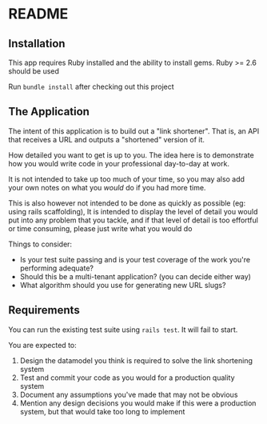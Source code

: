 # README

## Installation

This app requires Ruby installed and the ability to install gems.
Ruby >= 2.6 should be used

Run `bundle install` after checking out this project

## The Application

The intent of this application is to build out a "link shortener". That is,
an API that receives a URL and outputs a "shortened" version of it.

How detailed you want to get is up to you. The idea here is to demonstrate how
you would write code in your professional day-to-day at work.

It is not intended to take up too much of your time, so you may also add your own
notes on what you _would_ do if you had more time.

This is also however not intended to be done as quickly as possible (eg: using rails scaffolding),
It is intended to display the level of detail you would put into any problem that you tackle,
and if that level of detail is too effortful or time consuming, please just write
what you would do

Things to consider:

- Is your test suite passing and is your test coverage of the work you're performing adequate?
- Should this be a multi-tenant application? (you can decide either way)
- What algorithm should you use for generating new URL slugs?

## Requirements

You can run the existing test suite using `rails test`. It will fail to start.

You are expected to:

1. Design the datamodel you think is required to solve the link shortening system
2. Test and commit your code as you would for a production quality system
3. Document any assumptions you've made that may not be obvious
4. Mention any design decisions you would make if this were a production system, but that would take too long to implement

